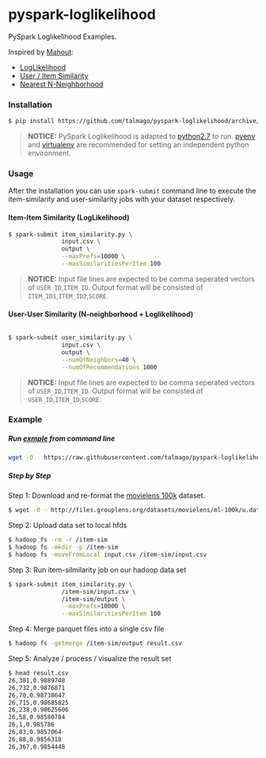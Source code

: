 # pyspark-loglikelihood
PySpark Loglikelihood Examples.

Inspired by [Mahout](http://mahout.apache.org/):
* [LogLikelihood](https://github.com/apache/mahout/blob/master/math/src/main/java/org/apache/mahout/math/stats/LogLikelihood.java)
* [User / Item Similarity](https://github.com/apache/mahout/blob/master/mr/src/main/java/org/apache/mahout/cf/taste/impl/similarity/LogLikelihoodSimilarity.java)
* [Nearest N-Neighborhood](https://github.com/apache/mahout/blob/master/mr/src/main/java/org/apache/mahout/cf/taste/impl/neighborhood/NearestNUserNeighborhood.java) 


### Installation

```sh
$ pip install https://github.com/talmago/pyspark-loglikelihood/archive/master.zip
```

> **NOTICE:** PySpark Loglikelihood is adapted to [python2.7](https://www.python.org/download/releases/2.7/) to run. [pyenv](https://github.com/yyuu/pyenv) and [virtualenv](https://virtualenv.pypa.io/en/stable/) are recommended for setting an independent python environment.


### Usage

After the installation you can use `spark-submit` command line to execute the item-similarity and user-similarity jobs with your dataset respectively.


#### Item-Item Similarity (LogLikelihood)

```sh
$ spark-submit item_similarity.py \
               input.csv \
               output \
               --maxPrefs=10000 \
               --maxSimilaritiesPerItem 100
```
> **NOTICE:** Input file lines are expected to be comma seperated vectors of `USER_ID`,`ITEM_ID`. Output format will be consisted of `ITEM_ID1`,`ITEM_ID2`,`SCORE`.


#### User-User Similarity (N-neighborhood + Loglikelihood)

```sh

$ spark-submit user_similarity.py \
               input.csv \
               output \
               --numOfNeighbors=40 \
               --numOfRecommendations 1000
```
> **NOTICE:** Input file lines are expected to be comma seperated vectors of `USER_ID`,`ITEM_ID`. Output format will be consisted of `USER_ID`,`ITEM_ID`,`SCORE`.

### Example

##### Run [exmple](https://github.com/talmago/pyspark-loglikelihood/blob/master/examples/item-similarity-ml-100k-dataset) from command line

```sh
wget -O - https://raw.githubusercontent.com/talmago/pyspark-loglikelihood/master/examples/item-sim-ml-100l-dataset | bash -x
```

##### Step by Step

Step 1: Download and re-format the [movielens 100k](https://grouplens.org/datasets/movielens/100k/) dataset.

```sh
$ wget -O - http://files.grouplens.org/datasets/movielens/ml-100k/u.data | cut -f1 -f2 | tr '\t' ',' > input.csv
```

Step 2: Upload data set to local hfds

```sh
$ hadoop fs -rm -r /item-sim
$ hadoop fs -mkdir -p /item-sim
$ hadoop fs -moveFromLocal input.csv /item-sim/input.csv
```

Step 3: Run item-silmilarity job on our hadoop data set

```sh
$ spark-submit item_similarity.py \
               /item-sim/input.csv \
               /item-sim/output \
               --maxPrefs=10000 \
               --maxSimilaritiesPerItem 100
```

Step 4: Merge parquet files into a single csv file

```sh
$ hadoop fs -getmerge /item-sim/output result.csv
```

Step 5: Analyze / process / visualize the result set

```sh
$ head result.csv
26,381,0.9889748
26,732,0.9876871
26,70,0.98738647
26,715,0.98685825
26,238,0.98625606
26,58,0.98580784
26,1,0.985786
26,83,0.9857064
26,88,0.9856318
26,367,0.9854448
```
